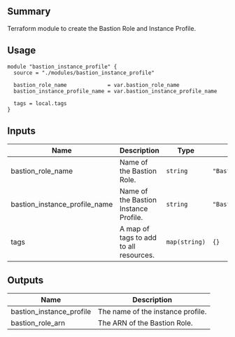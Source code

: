 ## Summary

Terraform module to create the Bastion Role and Instance Profile.

## Usage

```
module "bastion_instance_profile" {
  source = "./modules/bastion_instance_profile"

  bastion_role_name             = var.bastion_role_name
  bastion_instance_profile_name = var.bastion_instance_profile_name

  tags = local.tags
}
```

## Inputs

| Name | Description | Type | Default | Required |
|------|-------------|------|---------|:--------:|
| bastion\_role\_name | Name of the Bastion Role. | `string` | `"Bastion_role"` | no |
| bastion\_instance\_profile\_name| Name of the Bastion Instance Profile. | `string` | `"Bastion_profile"` | no |
| tags | A map of tags to add to all resources. | `map(string)` | `{}` | no |

## Outputs

| Name | Description |
|------|-------------|
| bastion\_instance\_profile | The name of the instance profile. |
| bastion\_role\_arn | The ARN of the Bastion Role. |

